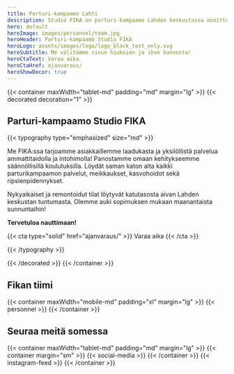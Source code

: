 ```yaml
---
title: Parturi-kampaamo Lahti
description: Studio FIKA on parturi-kampaamo Lahden keskustassa osoitteessa Vesijärvenkatu 34, 15140 Lahti. Varaa parturi tai kampaaja, nettiajanvaraus 24/7.
hero: default
heroImage: images/personnel/team.jpg
heroHeader: Parturi-kampaamo Studio FIKA
heroLogo: assets/images/logo/logo_black_text_only.svg
heroSubtitle: Me välitämme sinun hiuksien ja ihon kunnosta!
heroCtaText: Varaa aika
heroCtaHref: ajanvaraus/
heroShowDecor: true
---
```


<section>

{{< container maxWidth="tablet-md" padding="md" margin="lg" >}}
{{< decorated decoration="1" >}}

<h1>Parturi-kampaamo Studio&nbsp;FIKA</h1>

{{< typography type="emphasized" size="md" >}}

<p>Me FIKA:ssa tarjoamme asiakkaillemme laadukasta ja yksilöllistä palvelua ammattitaidolla ja intohimolla! Panostamme omaan kehitykseemme säännöllisillä koulutuksilla. Löydät saman katon alta kaikki parturikampaamon palvelut, meikkaukset, kasvohoidot sekä ripsienpidennykset.</p>

<p>Nykyaikaiset ja remontoidut tilat löytyvät katutasosta aivan Lahden keskustan tuntumasta. Olemme auki sopimuksen mukaan maanantaista sunnuntaihin!</p>

<p>
    <strong>Tervetuloa nauttimaan!</strong>
</p>

{{< cta type="solid" href="ajanvaraus/" >}}
Varaa aika
{{< /cta >}}

{{< /typography >}}

{{< /decorated >}}
{{< /container >}}

</section>

<section>

## Fikan tiimi

{{< container maxWidth="mobile-md" padding="xl" margin="lg" >}}
{{< personnel >}}
{{< /container >}}

</section>

<section>

## Seuraa meitä somessa

{{< container maxWidth="tablet-md" padding="md" margin="lg" >}}
{{< container margin="sm" >}}
{{< social-media >}}
{{< /container >}}
{{< instagram-feed >}}
{{< /container >}}

</section>
